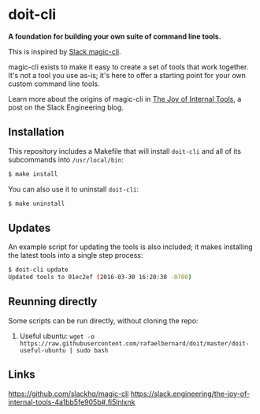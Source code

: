 # doit-cli
**A foundation for building your own suite of command line tools.**

This is inspired by [Slack magic-cli](https://medium.com/@SlackEng/4a1bb5fe905b).

magic-cli exists to make it easy to create a set of tools that work together.  It's not a tool you use as-is; it's here to offer a starting point for your own custom command line tools.

Learn more about the origins of magic-cli in [The Joy of Internal Tools](https://medium.com/@SlackEng/4a1bb5fe905b), a post on the Slack Engineering blog.

## Installation
This repository includes a Makefile that will install `doit-cli` and all of its subcommands into `/usr/local/bin`:

````bash
$ make install
````

You can also use it to uninstall `doit-cli`:

````bash
$ make uninstall
````

## Updates

An example script for updating the tools is also included; it makes installing the latest tools into a single step process:

```bash
$ doit-cli update
Updated tools to 01ec2ef (2016-03-30 16:20:30 -0700)
```

## Reunning directly

Some scripts can be run directly, without cloning the repo:

1. Useful ubuntu: `wget -o https://raw.githubusercontent.com/rafaelbernard/doit/master/doit-useful-ubuntu | sudo bash`

## Links

https://github.com/slackhq/magic-cli
https://slack.engineering/the-joy-of-internal-tools-4a1bb5fe905b#.fi5lnlxnk
